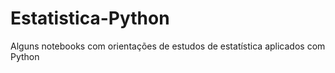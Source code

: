 # Estatistica-Python
Alguns notebooks com orientações de estudos de estatística aplicados com Python
